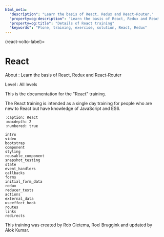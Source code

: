 ```yaml
---
html_meta:
  "description": "Learn the basis of React, Redux and React-Router."
  "property=og:description": "Learn the basis of React, Redux and React-Router."
  "property=og:title": "Details of React training"
  "keywords": "Plone, training, exercise, solution, React, Redux"
---
```


(react-volto-label)=

# React

About
: Learn the basis of React, Redux and React-Router

Level
: All levels

This is the documentation for the "React" training.

The React training is intended as a single day training for people who are new to React but have knowledge of JavaScript and ES6.

```{toctree}
:caption: React
:maxdepth: 2
:numbered: true

intro
video
bootstrap
component
styling
reusable_component
snapshot_testing
state
event_handlers
callbacks
forms
initial_form_data
redux
reducer_tests
actions
external_data
useeffect_hook
routes
links
redirects
```

This training was created by Rob Gietema, Roel Bruggink and updated by Alok Kumar.
